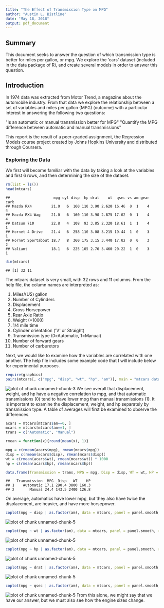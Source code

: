 ```yaml
---
title: "The Effect of Transmission Type on MPG"
author: "Austin L. Bistline"
date: "May 18, 2018"
output: pdf_document
---
```


## Summary

This document seeks to answer the question of which transmission type is better for miles per gallon, or mpg.  We explore the 'cars' dataset (included in the data package of R), and create several models in order to answer this question.  

## Introduction

In 1974 data was extracted from Motor Trend, a magazine about the automobile industry.  From that data we explore the relationship between a set of variables and miles per gallon (MPG) (outcome) with a particular interest in answering the following two questions:

"Is an automatic or manual transmission better for MPG"
"Quantify the MPG difference between automatic and manual transmissions"

This report is the result of a peer-graded assignment, the Regression Models course project created by Johns Hopkins University and distributed through Coursera.  

### Exploring the Data

We first will become familiar with the data by taking a look at the variables and first 6 rows, and then determining the size of the dataset.       


```r
rm(list = ls())
head(mtcars)
```

```
##                    mpg cyl disp  hp drat    wt  qsec vs am gear carb
## Mazda RX4         21.0   6  160 110 3.90 2.620 16.46  0  1    4    4
## Mazda RX4 Wag     21.0   6  160 110 3.90 2.875 17.02  0  1    4    4
## Datsun 710        22.8   4  108  93 3.85 2.320 18.61  1  1    4    1
## Hornet 4 Drive    21.4   6  258 110 3.08 3.215 19.44  1  0    3    1
## Hornet Sportabout 18.7   8  360 175 3.15 3.440 17.02  0  0    3    2
## Valiant           18.1   6  225 105 2.76 3.460 20.22  1  0    3    1
```


```r
dim(mtcars)
```

```
## [1] 32 11
```
The mtcars dataset is very small, with 32 rows and 11 columns.  From the help file, the column names are interpreted as:

1. Miles/(US) gallon
2. Number of Cylinders
3. Displacement
4. Gross Horsepower
5. Rear Axle Ratio
6. Weight (*1000)
7. 1/4 mile time
8. Cylinder orientation ('V' or Straight)
9. Transmission type (0=Automatic, 1=Manual)
10. Number of forward gears
11. Number of carburetors

Next, we would like to examine how the variables are correlated with one another. The help file includes some example code that I will include below for experimental purposes.


```r
require(graphics)
pairs(mtcars[, c("mpg", "disp", "wt", "hp", "am")], main = "mtcars data")
```

![plot of chunk unnamed-chunk-3](figure/unnamed-chunk-3-1.png)
We see overall that displacement, weight, and hp have a negative correlation to mpg, and that automatic transmissions (0) tend to have lower mpg than manual transmissions (1).  It is important to examine the displacement, weight, and hp separately by transmission type.  A table of averages will first be examined to observe the differences.


```r
acars = mtcars[mtcars$am==0, ]
mcars = mtcars[mtcars$am==1, ]
trans = c("Automatic", "Manual")

rmean = function(x){round(mean(x), 1)}

mpg = c(rmean(acars$mpg), rmean(mcars$mpg))
disp = c(rmean(acars$disp), rmean(mcars$disp))
wt = c(rmean(acars$wt), rmean(mcars$wt)) * 1000
hp = c(rmean(acars$hp), rmean(mcars$hp))

data.frame(Transmission = trans, MPG = mpg, Disp = disp, WT = wt, HP = hp)
```

```
##   Transmission  MPG  Disp   WT    HP
## 1    Automatic 17.1 290.4 3800 160.3
## 2       Manual 24.4 143.5 2400 126.8
```
On average, automatics have lower mpg, but they also have twice the displacement, are heavier, and have more horsepower.   


```r
coplot(mpg ~ disp | as.factor(am), data = mtcars, panel = panel.smooth, rows = 1)
```

![plot of chunk unnamed-chunk-5](figure/unnamed-chunk-5-1.png)

```r
coplot(mpg ~ wt | as.factor(am), data = mtcars, panel = panel.smooth, rows = 1)
```

![plot of chunk unnamed-chunk-5](figure/unnamed-chunk-5-2.png)

```r
coplot(mpg ~ hp | as.factor(am), data = mtcars, panel = panel.smooth, rows = 1)
```

![plot of chunk unnamed-chunk-5](figure/unnamed-chunk-5-3.png)

```r
coplot(mpg ~ drat | as.factor(am), data = mtcars, panel = panel.smooth, rows = 1)
```

![plot of chunk unnamed-chunk-5](figure/unnamed-chunk-5-4.png)

```r
coplot(mpg ~ qsec | as.factor(am), data = mtcars, panel = panel.smooth, rows = 1)
```

![plot of chunk unnamed-chunk-5](figure/unnamed-chunk-5-5.png)
From this alone, we might say that we have our answer, but we must also see how the engine sizes change.
